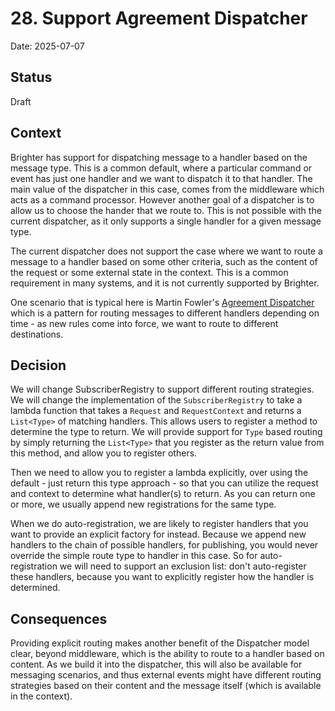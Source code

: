 # 28.  Support Agreement Dispatcher

Date: 2025-07-07

## Status

Draft

## Context

Brighter has support for dispatching message to a handler based on the message type. This is a common default, where a particular command or event has just one handler and we want to dispatch it to that handler. The main value of the dispatcher in this case, comes from the middleware which acts as a command processor. However another goal of a dispatcher is to allow us to choose the hander that we route to. This is not possible with the current dispatcher, as it only supports a single handler for a given message type.

The current dispatcher does not support the case where we want to route a message to a handler based on some other criteria, such as the content of the request or some external state in the context. This is a common requirement in many systems, and it is not currently supported by Brighter.

One scenario that is typical here is Martin Fowler's [Agreement Dispatcher](https://martinfowler.com/eaaDev/AgreementDispatcher.html) which is a pattern for routing messages to different handlers depending on time - as new rules come into force, we want to route to different destinations. 

## Decision

We will change SubscriberRegistry to support different routing strategies. We will change the implementation of the `SubscriberRegistry` to take a lambda function that takes a `Request` and `RequestContext` and returns a `List<Type>` of matching handlers. This allows users to register a method to determine the type to return. We will provide support for `Type` based routing by simply returning the `List<Type>` that you register as the return value from this method, and allow you to register others. 

Then we need to allow you to register a lambda explicitly, over using the default - just return this type approach - so that you can utilize the request and context to determine what handler(s) to return. As you can return one or more, we usually append new registrations for the same type. 

When we do auto-registration, we are likely to register handlers that you want to provide an explicit factory for instead.  Because we append new handlers to the chain of possible handlers, for publishing, you would never override the simple route type to handler in this case. So for auto-registration we will need to support an exclusion list: don't auto-register these handlers, because you want to explicitly register how the handler is determined.

## Consequences

Providing explicit routing makes another benefit of the Dispatcher model clear, beyond middleware, which is the ability to route to a handler based on content. As we build it into the dispatcher, this will also be available for messaging scenarios, and thus external events might have different routing strategies based on their content and the message itself (which is available in the context).